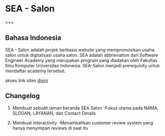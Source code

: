 # SEA - Salon
===

Bahasa Indonesia
---

SEA - Salon adalah projek berbasis website yang mempromosikan usaha salon untuk digitalisasi usaha salon. SEA adalah abbreviation dari Software Engineer Academy yang merupakan program yang diadakan oleh Fakultas Ilmu Komputer Universitas Indonesia. SEA-Salon menjadi prerequisity untuk mendaftar academy tersebut.

akses link sites [disini](https://zakizulham.github.io/sea-salon/>)

Changelog
---

1. Membuat sebuah laman beranda SEA Salon
   -Fokus utama pada NAMA, SLOGAN, LAYANAN, dan Contact Details

2. Membuat interactivity
   -Menambahkan customer review system yang hanya menyimpan reviews di saat itu
